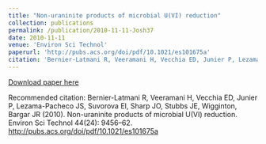```yaml
---
title: "Non-uraninite products of microbial U(VI) reduction"
collection: publications
permalink: /publication/2010-11-11-Josh37
date: 2010-11-11
venue: 'Environ Sci Technol'
paperurl: 'http://pubs.acs.org/doi/pdf/10.1021/es101675a'
citation: 'Bernier-Latmani R, Veeramani H, Vecchia ED, Junier P, Lezama-Pacheco JS, Suvorova EI, Sharp JO, Stubbs JE, Wigginton, Bargar JR (2010). Non-uraninite products of microbial U(VI) reduction. Environ Sci Technol 44(24): 9456–62. http://pubs.acs.org/doi/pdf/10.1021/es101675a'
---
```


<a href='http://pubs.acs.org/doi/pdf/10.1021/es101675a'>Download paper here</a>

Recommended citation: Bernier-Latmani R, Veeramani H, Vecchia ED, Junier P, Lezama-Pacheco JS, Suvorova EI, Sharp JO, Stubbs JE, Wigginton, Bargar JR (2010). Non-uraninite products of microbial U(VI) reduction. Environ Sci Technol 44(24): 9456–62. http://pubs.acs.org/doi/pdf/10.1021/es101675a